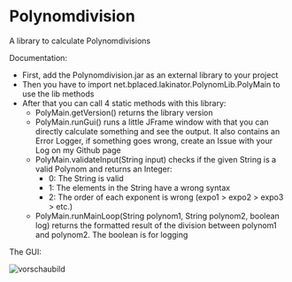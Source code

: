 # Polynomdivision
A library to calculate Polynomdivisions

Documentation:
- First, add the Polynomdivision.jar as an external library to your project
- Then you have to import net.bplaced.lakinator.PolynomLib.PolyMain to use the lib methods
- After that you can call 4 static methods with this library:
  - PolyMain.getVersion() returns the library version
  - PolyMain.runGui() runs a little JFrame window with that you can directly calculate something and see the output.
    It also contains an Error Logger, if something goes wrong, create an Issue with your Log on my Github page
  - PolyMain.validateInput(String input) checks if the given String is a valid Polynom and returns an Integer:
     - 0: The String is valid
     - 1: The elements in the String have a wrong syntax
     - 2: The order of each exponent is wrong (expo1 > expo2 > expo3 > etc.)
  - PolyMain.runMainLoop(String polynom1, String polynom2, boolean log) returns the formatted result of the division between polynom1 and polynom2.
    The boolean is for logging

The GUI:

![vorschaubild](https://cloud.githubusercontent.com/assets/21976072/23831925/18405f00-072b-11e7-9927-9d69af3327f8.png)
